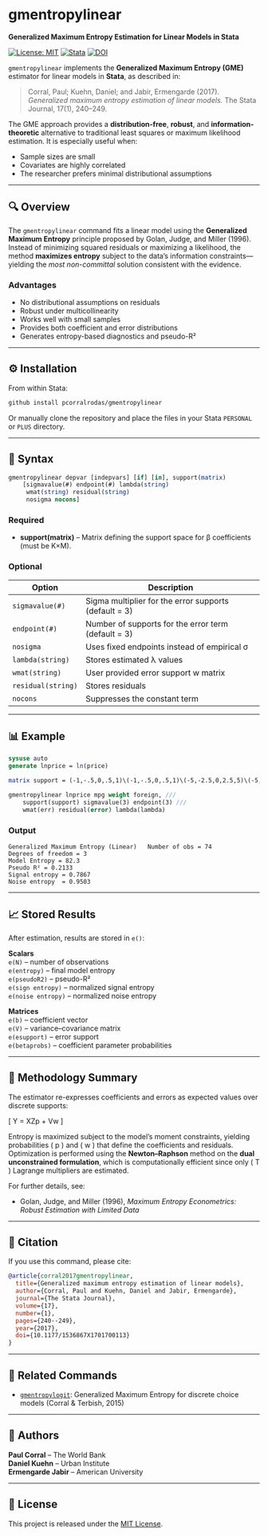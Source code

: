 # gmentropylinear

**Generalized Maximum Entropy Estimation for Linear Models in Stata**

[![License: MIT](https://img.shields.io/badge/License-MIT-blue.svg)](LICENSE)
[![Stata](https://img.shields.io/badge/Stata-Compatible-blue)](#)
[![DOI](https://img.shields.io/badge/DOI-10.1177%2F1536867X1701700113-blue)](http://crossmark.crossref.org/dialog/?doi=10.1177%2F1536867X1701700113&domain=pdf&date_stamp=2017-03-01)

`gmentropylinear` implements the **Generalized Maximum Entropy (GME)** estimator for linear models in **Stata**, as described in:

> Corral, Paul; Kuehn, Daniel; and Jabir, Ermengarde (2017). *Generalized maximum entropy estimation of linear models.* The Stata Journal, 17(1), 240–249.

The GME approach provides a **distribution-free**, **robust**, and **information-theoretic** alternative to traditional least squares or maximum likelihood estimation. It is especially useful when:
- Sample sizes are small  
- Covariates are highly correlated  
- The researcher prefers minimal distributional assumptions  

---

## 🔍 Overview

The `gmentropylinear` command fits a linear model using the **Generalized Maximum Entropy** principle proposed by Golan, Judge, and Miller (1996).  
Instead of minimizing squared residuals or maximizing a likelihood, the method **maximizes entropy** subject to the data’s information constraints—yielding the *most non-committal* solution consistent with the evidence.

### Advantages
- No distributional assumptions on residuals  
- Robust under multicollinearity  
- Works well with small samples  
- Provides both coefficient and error distributions  
- Generates entropy-based diagnostics and pseudo-R²  

---

## ⚙️ Installation

From within Stata:

```stata
github install pcorralrodas/gmentropylinear
```

Or manually clone the repository and place the files in your Stata `PERSONAL` or `PLUS` directory.

---

## 🧩 Syntax

```stata
gmentropylinear depvar [indepvars] [if] [in], support(matrix)
    [sigmavalue(#) endpoint(#) lambda(string)
     wmat(string) residual(string)
     nosigma nocons]
```

### Required
- **support(matrix)** – Matrix defining the support space for β coefficients (must be K×M).

### Optional
| Option | Description |
|--------|--------------|
| `sigmavalue(#)` | Sigma multiplier for the error supports (default = 3) |
| `endpoint(#)` | Number of supports for the error term (default = 3) |
| `nosigma` | Uses fixed endpoints instead of empirical σ |
| `lambda(string)` | Stores estimated λ values |
| `wmat(string)` | User provided error support w matrix |
| `residual(string)` | Stores residuals |
| `nocons` | Suppresses the constant term |

---

## 📊 Example

```stata
sysuse auto
generate lnprice = ln(price)

matrix support = (-1,-.5,0,.5,1)\(-1,-.5,0,.5,1)\(-5,-2.5,0,2.5,5)\(-5,-2.5,0,2.5,5)

gmentropylinear lnprice mpg weight foreign, ///
    support(support) sigmavalue(3) endpoint(3) ///
    wmat(err) residual(error) lambda(lambda)
```

### Output
```
Generalized Maximum Entropy (Linear)   Number of obs = 74
Degrees of freedom = 3
Model Entropy = 82.3
Pseudo R² = 0.2133
Signal entropy = 0.7867
Noise entropy  = 0.9503
```

---

## 📈 Stored Results

After estimation, results are stored in `e()`:

**Scalars**  
`e(N)` – number of observations  
`e(entropy)` – final model entropy  
`e(pseudoR2)` – pseudo-R²  
`e(sign entropy)` – normalized signal entropy  
`e(noise entropy)` – normalized noise entropy  

**Matrices**  
`e(b)` – coefficient vector  
`e(V)` – variance–covariance matrix  
`e(esupport)` – error support  
`e(betaprobs)` – coefficient parameter probabilities  

---

## 🧠 Methodology Summary

The estimator re-expresses coefficients and errors as expected values over discrete supports:

\[
Y = XZp + Vw
\]

Entropy is maximized subject to the model’s moment constraints, yielding probabilities \( p \) and \( w \) that define the coefficients and residuals.  
Optimization is performed using the **Newton–Raphson** method on the **dual unconstrained formulation**, which is computationally efficient since only \( T \) Lagrange multipliers are estimated.

For further details, see:
- Golan, Judge, and Miller (1996), *Maximum Entropy Econometrics: Robust Estimation with Limited Data*  

---

## 🧾 Citation

If you use this command, please cite:

```bibtex
@article{corral2017gmentropylinear,
  title={Generalized maximum entropy estimation of linear models},
  author={Corral, Paul and Kuehn, Daniel and Jabir, Ermengarde},
  journal={The Stata Journal},
  volume={17},
  number={1},
  pages={240--249},
  year={2017},
  doi={10.1177/1536867X1701700113}
}
```

---

## 🧰 Related Commands

- [`gmentropylogit`](https://ideas.repec.org/c/boc/bocode/s458151.html): Generalized Maximum Entropy for discrete choice models (Corral & Terbish, 2015)  

---

## 👥 Authors

**Paul Corral** – The World Bank  
**Daniel Kuehn** – Urban Institute  
**Ermengarde Jabir** – American University  

---

## 📜 License

This project is released under the [MIT License](LICENSE).
